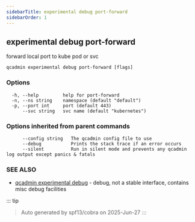 ```yaml
---
sidebarTitle: experimental debug port-forward
sidebarOrder: 1
---
```


## experimental debug port-forward

forward local port to kube pod or svc

```
qcadmin experimental debug port-forward [flags]
```

### Options

```
  -h, --help         help for port-forward
  -n, --ns string    namespace (default "default")
  -p, --port int     port (default 443)
      --svc string   svc name (default "kubernetes")
```

### Options inherited from parent commands

```
      --config string   The qcadmin config file to use
      --debug           Prints the stack trace if an error occurs
      --silent          Run in silent mode and prevents any qcadmin log output except panics & fatals
```

### SEE ALSO

* [qcadmin experimental debug](experimental_debug.md)	 - debug, not a stable interface, contains misc debug facilities

::: tip
>Auto generated by spf13/cobra on 2025-Jun-27
:::